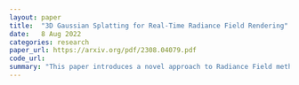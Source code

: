 ```yaml
---
layout: paper
title:  "3D Gaussian Splatting for Real-Time Radiance Field Rendering"
date:   8 Aug 2022
categories: research
paper_url: https://arxiv.org/pdf/2308.04079.pdf
code_url: 
summary: "This paper introduces a novel approach to Radiance Field methods for novel-view synthesis that addresses the challenges of high visual quality, costly training, and real-time rendering of unbounded, complete scenes at 1080p resolution. The authors propose three key innovations: 1) Utilizing sparse points from camera calibration to represent scenes with 3D Gaussians, optimizing scene fidelity while reducing computation in empty spaces. 2) Implementing interleaved optimization and density control of the 3D Gaussians, including anisotropic covariance adjustment for accurate scene depiction. 3) Developing a fast, visibility-aware rendering algorithm enabling anisotropic splatting, which speeds up training and supports real-time (≥ 30 fps) rendering at 1080p. The method demonstrates superior visual quality and real-time rendering capabilities across several datasets."
---
```


